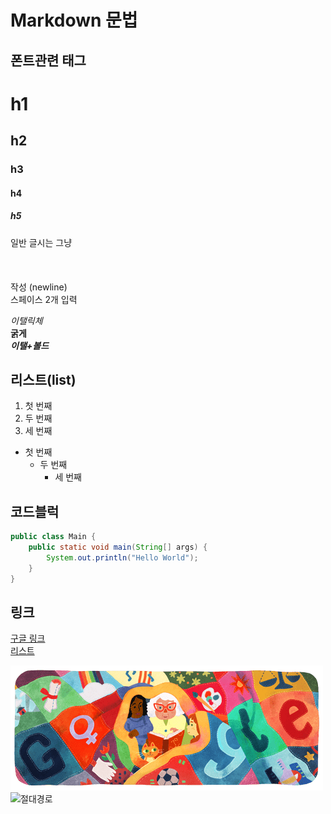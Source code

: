 # Markdown 문법

## 폰트관련 태그

# h1
## h2
### h3
#### h4
##### h5

일반 글시는 그냥  <br><br><br><br>
작성 (newline)  
스페이스 2개 입력

*이탤릭체*  
**굵게**  
***이탤+볼드***  

## 리스트(list)  

1. 첫 번째
2. 두 번째
3. 세 번째

* 첫 번째  
    * 두 번째
        * 세 번째

## 코드블럭
```java
public class Main {
    public static void main(String[] args) {
        System.out.println("Hello World");
    }
}
```

## 링크
[구글 링크](https://google.com)  
[리스트](#markdown-문법) 

![리트리버](./google.jpg)
![절대경로](https://m.media-amazon.com/images/M/MV5BMjUxMjE4MTQxMF5BMl5BanBnXkFtZTcwNzc2MDM1NA@@._V1_.jpg)
